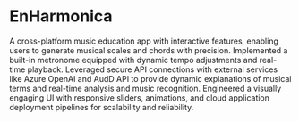 # EnHarmonica
A cross-platform music education app with interactive features, enabling users to generate musical scales and chords with precision. Implemented a built-in metronome equipped with dynamic tempo adjustments and real-time playback. Leveraged secure API connections with external services like Azure OpenAI and AudD API to provide dynamic explanations of musical terms and real-time analysis and music recognition. Engineered a visually engaging UI with responsive sliders, animations, and cloud application deployment pipelines for scalability and reliability.

